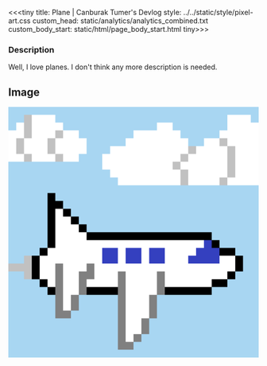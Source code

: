 <<<tiny
title: Plane | Canburak Tumer's Devlog
style: ../../static/style/pixel-art.css
custom_head: static/analytics/analytics_combined.txt
custom_body_start: static/html/page_body_start.html
tiny>>>

### Description
Well, I love planes. I don't think any more description is needed.

## Image
![art](../../static/pixel-art/Plane-v1.gif)